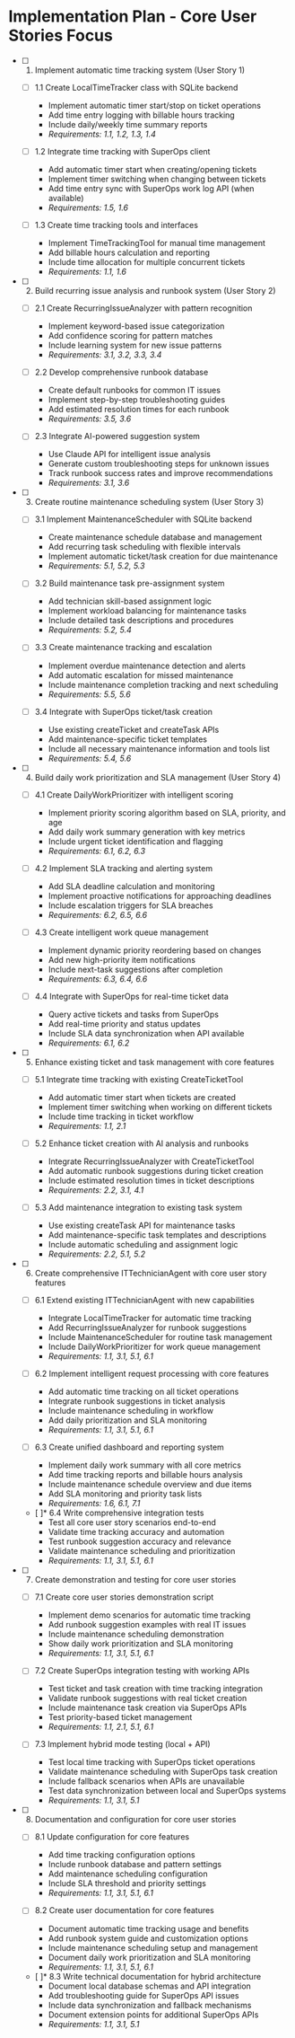 # Implementation Plan - Core User Stories Focus

- [ ] 1. Implement automatic time tracking system (User Story 1)
  - [ ] 1.1 Create LocalTimeTracker class with SQLite backend
    - Implement automatic timer start/stop on ticket operations
    - Add time entry logging with billable hours tracking
    - Include daily/weekly time summary reports
    - _Requirements: 1.1, 1.2, 1.3, 1.4_

  - [ ] 1.2 Integrate time tracking with SuperOps client
    - Add automatic timer start when creating/opening tickets
    - Implement timer switching when changing between tickets
    - Add time entry sync with SuperOps work log API (when available)
    - _Requirements: 1.5, 1.6_

  - [ ] 1.3 Create time tracking tools and interfaces
    - Implement TimeTrackingTool for manual time management
    - Add billable hours calculation and reporting
    - Include time allocation for multiple concurrent tickets
    - _Requirements: 1.1, 1.6_

- [ ] 2. Build recurring issue analysis and runbook system (User Story 2)
  - [ ] 2.1 Create RecurringIssueAnalyzer with pattern recognition
    - Implement keyword-based issue categorization
    - Add confidence scoring for pattern matches
    - Include learning system for new issue patterns
    - _Requirements: 3.1, 3.2, 3.3, 3.4_

  - [ ] 2.2 Develop comprehensive runbook database
    - Create default runbooks for common IT issues
    - Implement step-by-step troubleshooting guides
    - Add estimated resolution times for each runbook
    - _Requirements: 3.5, 3.6_

  - [ ] 2.3 Integrate AI-powered suggestion system
    - Use Claude API for intelligent issue analysis
    - Generate custom troubleshooting steps for unknown issues
    - Track runbook success rates and improve recommendations
    - _Requirements: 3.1, 3.6_

- [ ] 3. Create routine maintenance scheduling system (User Story 3)
  - [ ] 3.1 Implement MaintenanceScheduler with SQLite backend
    - Create maintenance schedule database and management
    - Add recurring task scheduling with flexible intervals
    - Implement automatic ticket/task creation for due maintenance
    - _Requirements: 5.1, 5.2, 5.3_

  - [ ] 3.2 Build maintenance task pre-assignment system
    - Add technician skill-based assignment logic
    - Implement workload balancing for maintenance tasks
    - Include detailed task descriptions and procedures
    - _Requirements: 5.2, 5.4_

  - [ ] 3.3 Create maintenance tracking and escalation
    - Implement overdue maintenance detection and alerts
    - Add automatic escalation for missed maintenance
    - Include maintenance completion tracking and next scheduling
    - _Requirements: 5.5, 5.6_

  - [ ] 3.4 Integrate with SuperOps ticket/task creation
    - Use existing createTicket and createTask APIs
    - Add maintenance-specific ticket templates
    - Include all necessary maintenance information and tools list
    - _Requirements: 5.4, 5.6_

- [ ] 4. Build daily work prioritization and SLA management (User Story 4)
  - [ ] 4.1 Create DailyWorkPrioritizer with intelligent scoring
    - Implement priority scoring algorithm based on SLA, priority, and age
    - Add daily work summary generation with key metrics
    - Include urgent ticket identification and flagging
    - _Requirements: 6.1, 6.2, 6.3_

  - [ ] 4.2 Implement SLA tracking and alerting system
    - Add SLA deadline calculation and monitoring
    - Implement proactive notifications for approaching deadlines
    - Include escalation triggers for SLA breaches
    - _Requirements: 6.2, 6.5, 6.6_

  - [ ] 4.3 Create intelligent work queue management
    - Implement dynamic priority reordering based on changes
    - Add new high-priority item notifications
    - Include next-task suggestions after completion
    - _Requirements: 6.3, 6.4, 6.6_

  - [ ] 4.4 Integrate with SuperOps for real-time ticket data
    - Query active tickets and tasks from SuperOps
    - Add real-time priority and status updates
    - Include SLA data synchronization when API available
    - _Requirements: 6.1, 6.2_

- [ ] 5. Enhance existing ticket and task management with core features
  - [ ] 5.1 Integrate time tracking with existing CreateTicketTool
    - Add automatic timer start when tickets are created
    - Implement timer switching when working on different tickets
    - Include time tracking in ticket workflow
    - _Requirements: 1.1, 2.1_

  - [ ] 5.2 Enhance ticket creation with AI analysis and runbooks
    - Integrate RecurringIssueAnalyzer with CreateTicketTool
    - Add automatic runbook suggestions during ticket creation
    - Include estimated resolution times in ticket descriptions
    - _Requirements: 2.2, 3.1, 4.1_

  - [ ] 5.3 Add maintenance integration to existing task system
    - Use existing createTask API for maintenance tasks
    - Add maintenance-specific task templates and descriptions
    - Include automatic scheduling and assignment logic
    - _Requirements: 2.2, 5.1, 5.2_

- [ ] 6. Create comprehensive ITTechnicianAgent with core user story features
  - [ ] 6.1 Extend existing ITTechnicianAgent with new capabilities
    - Integrate LocalTimeTracker for automatic time tracking
    - Add RecurringIssueAnalyzer for runbook suggestions
    - Include MaintenanceScheduler for routine task management
    - Include DailyWorkPrioritizer for work queue management
    - _Requirements: 1.1, 3.1, 5.1, 6.1_

  - [ ] 6.2 Implement intelligent request processing with core features
    - Add automatic time tracking on all ticket operations
    - Integrate runbook suggestions in ticket analysis
    - Include maintenance scheduling in workflow
    - Add daily prioritization and SLA monitoring
    - _Requirements: 1.1, 3.1, 5.1, 6.1_

  - [ ] 6.3 Create unified dashboard and reporting system
    - Implement daily work summary with all core metrics
    - Add time tracking reports and billable hours analysis
    - Include maintenance schedule overview and due items
    - Add SLA monitoring and priority task lists
    - _Requirements: 1.6, 6.1, 7.1_

  - [ ]* 6.4 Write comprehensive integration tests
    - Test all core user story scenarios end-to-end
    - Validate time tracking accuracy and automation
    - Test runbook suggestion accuracy and relevance
    - Validate maintenance scheduling and prioritization
    - _Requirements: 1.1, 3.1, 5.1, 6.1_

- [ ] 7. Create demonstration and testing for core user stories
  - [ ] 7.1 Create core user stories demonstration script
    - Implement demo scenarios for automatic time tracking
    - Add runbook suggestion examples with real IT issues
    - Include maintenance scheduling demonstration
    - Show daily work prioritization and SLA monitoring
    - _Requirements: 1.1, 3.1, 5.1, 6.1_

  - [ ] 7.2 Create SuperOps integration testing with working APIs
    - Test ticket and task creation with time tracking integration
    - Validate runbook suggestions with real ticket creation
    - Include maintenance task creation via SuperOps APIs
    - Test priority-based ticket management
    - _Requirements: 1.1, 2.1, 5.1, 6.1_

  - [ ] 7.3 Implement hybrid mode testing (local + API)
    - Test local time tracking with SuperOps ticket operations
    - Validate maintenance scheduling with SuperOps task creation
    - Include fallback scenarios when APIs are unavailable
    - Test data synchronization between local and SuperOps systems
    - _Requirements: 1.1, 3.1, 5.1_

- [ ] 8. Documentation and configuration for core user stories
  - [ ] 8.1 Update configuration for core features
    - Add time tracking configuration options
    - Include runbook database and pattern settings
    - Add maintenance scheduling configuration
    - Include SLA threshold and priority settings
    - _Requirements: 1.1, 3.1, 5.1, 6.1_

  - [ ] 8.2 Create user documentation for core features
    - Document automatic time tracking usage and benefits
    - Add runbook system guide and customization options
    - Include maintenance scheduling setup and management
    - Document daily work prioritization and SLA monitoring
    - _Requirements: 1.1, 3.1, 5.1, 6.1_

  - [ ]* 8.3 Write technical documentation for hybrid architecture
    - Document local database schemas and API integration
    - Add troubleshooting guide for SuperOps API issues
    - Include data synchronization and fallback mechanisms
    - Document extension points for additional SuperOps APIs
    - _Requirements: 1.1, 3.1, 5.1_